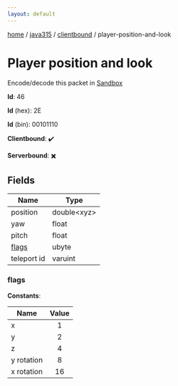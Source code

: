 ```yaml
---
layout: default
---
```


[home](/)  /  [java315](/protocol/java315)  /  [clientbound](/protocol/java315/clientbound)  /  player-position-and-look

# Player position and look

Encode/decode this packet in [Sandbox](../../../sandbox/java315#clientbound.player_position_and_look)

**Id**: 46

**Id** (hex): 2E

**Id** (bin): 00101110

**Clientbound**: ✔️

**Serverbound**: ✖️

## Fields

Name | Type
---|---
position | double&lt;xyz&gt;
yaw | float
pitch | float
[flags](#flags) | ubyte
teleport id | varuint

### flags

**Constants**:

Name | Value
---|:---:
x | 1
y | 2
z | 4
y rotation | 8
x rotation | 16
